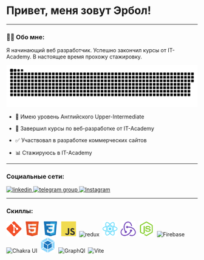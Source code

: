 
# Привет, меня зовут Эрбол!

---

### :man_technologist: Обо мне:

Я начинающий веб разработчик. Успешно закончил курсы от IT-Academy. В настоящее время прохожу стажировку. 

<p align="center">
 <img width="600" src="assets/github-snake.svg" alt="snake"/>
</p>

- :telescope: Имею уровень Английского Upper-Intermediate

- :seedling: Завершил курсы по веб-разработке от IT-Academy
 
- ✅ Участвовал в разработке коммерческих сайтов 

- :bar_chart: Стажируюсь в IT-Academy
---

### Социальные сети:

  <div id="badges">
    <a href="https://www.linkedin.com/in/erbol-kenzhebekov-51099a25b/"  target="_blank">
      <img  src="https://cdn-icons-png.flaticon.com/512/3536/3536505.png" width="40" height="40" alt="linkedin" />
    </a>
    <a href="https://t.me/anixiiH" target="_blank" style="marginLeft: 10px">
      <img src="https://cdn-icons-png.flaticon.com/512/2111/2111646.png" width="40" height="40" alt="telegram group" />
    </a>
    <a href="https://www.instagram.com/anixii_/" target="_blank" style="marginLeft: 10px">
      <img src="https://cdn-icons-png.flaticon.com/512/174/174855.png" width="40" height="40" alt="Instagram"/>
    </a> 
  </div>

---

### Скиллы:

<div>
  <img src="https://github.com/devicons/devicon/blob/master/icons/git/git-original.svg" title="git" alt="git" width="40" height="40"/>&nbsp
  <img src="https://github.com/devicons/devicon/blob/master/icons/html5/html5-original.svg" title="html5" alt="html5" width="40" height="40"/>&nbsp
  <img src="https://github.com/devicons/devicon/blob/master/icons/css3/css3-original.svg" title="css" alt="css" width="40" height="40"/>&nbsp
  <img src="https://github.com/devicons/devicon/blob/master/icons/javascript/javascript-original.svg" title="javascript" alt="javascript" width="40" height="40"/>&nbsp 
  <img src="https://cdn-icons-png.flaticon.com/512/5968/5968381.png" title="redux" alt="redux" width="40" height="40"/>&nbsp;
  <img src="https://github.com/devicons/devicon/blob/master/icons/react/react-original.svg" title="reactjs" alt="reactjs" width="40" height="40"/>&nbsp
  <img src="https://github.com/devicons/devicon/blob/master/icons/redux/redux-original.svg" title="redux" alt="redux" width="40" height="40"/>&nbsp;
  <img src="https://github.com/devicons/devicon/blob/master/icons/nodejs/nodejs-original.svg" title="nodejs" alt="nodejs" width="40" height="40"/>&nbsp  
  <img src="https://profilinator.rishav.dev/skills-assets/firebase.png" alt="Firebase" title='Firebase' width="40" height="40">&nbsp
  <img src="https://profilinator.rishav.dev/skills-assets/chakraui.png" title="Chakra UI" alt="Chakra UI" width="40" height="40">&nbsp 
  <img src="https://github.com/devicons/devicon/blob/master/icons/webpack/webpack-original.svg" title="webpack" alt="webpack" width="40" height="40"/>&nbsp;  
  <img src="https://img.icons8.com/?size=512&id=zdI5E8moxhs-&format=png" title="GraphQl" alt="GraphQl" width="40" height="40"/>&nbsp  
  <img src="https://upload.wikimedia.org/wikipedia/commons/thumb/f/f1/Vitejs-logo.svg/1200px-Vitejs-logo.svg.png" title="Vite" alt="Vite" width="40" height="40"/>&nbsp 
  
</div>

